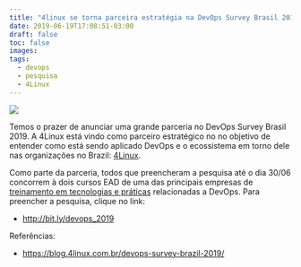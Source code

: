 ```yaml
---
title: "4linux se torna parceira estratégia na DevOps Survey Brasil 2019"
date: 2019-06-19T17:08:51-03:00
draft: false
toc: false
images:
tags: 
  - devops
  - pesquisa
  - 4Linux
---
```


![](/images/4linux_devops_survey.jpg)

Temos o prazer de anunciar uma grande parceria no DevOps Survey Brasil 2019. A 4Linux está vindo como parceiro estratégico no no objetivo de entender como está sendo aplicado DevOps e o ecossistema em torno dele nas organizações no Brazil: [4Linux](https://www.4linux.com.br/). 

Como parte da parceria, todos que preencheram a pesquisa até o dia 30/06 concorrem à dois cursos EAD de uma das principais empresas de [treinamento em tecnologias e práticas](https://www.4linux.com.br/devops) relacionadas a DevOps. Para preencher a pesquisa, clique no link: 

- http://bit.ly/devops_2019


Referências:

- https://blog.4linux.com.br/devops-survey-brazil-2019/

